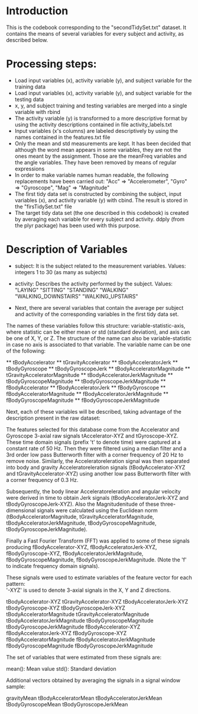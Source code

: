 # Introduction

This is the codebook corresponding to the "secondTidySet.txt" dataset. It contains the means of several variables for every subject and activity, as described below.

# Processing steps:

* Load input variables (x), activity variable (y), and subject variable for the training data
* Load input variables (x), activity variable (y), and subject variable for the testing data
* x, y, and subject training and testing variables are merged into a single variable with rbind
* The activity variable (y) is transformed to a more descriptive format by using the activity descriptions contained in file activity_labels.txt
* Input variables (x's columns) are labeled descriptively by using the names contained in the features.txt file
* Only the mean and std measurements are kept. It has been decided that although the word mean appears in some variables, they are not the ones meant by the assignment. Those are the meanFreq variables and the angle variables. They have been removed by means of regular expressions
* In order to make variable names human readable, the following replacements have been carried out: "Acc" => "Accelerometer", "Gyro" => "Gyroscope", "Mag" => "Magnitude"
* The first tidy data set is constructed by combining the subject, input variables (x), and activity variable (y) with cbind. The result is stored in the "firsTidySet.txt" file
* The target tidy data set (the one described in this codebook) is created by averaging each variable for every subject and activity. ddply (from the plyr package) has been used with this purpose. 

# Description of Variables

* subject: It is the subject related to the measurement variables. Values: integers 1 to 30 (as many as subjects)

* activity: Describes the activity performed by the subject. Values: "LAYING" "SITTING" "STANDING" "WALKING" "WALKING_DOWNSTAIRS" "WALKING_UPSTAIRS"

* Next, there are several variables that contain the average per subject and activity of the corresponding variables in the first tidy data set. 

The names of these variables follow this structure: variable-statistic-axis, where statistic can be either mean or std (standard deviation), and axis can be one of X, Y, or Z. The structure of the name can also be variable-statistic in case no axis is associated to that variable. The variable name can be one of the following: 

** tBodyAccelerator 
** tGravityAccelerator 
** tBodyAcceleratorJerk 
** tBodyGyroscope 
** tBodyGyroscopeJerk 
** tBodyAcceleratorMagnitude 
** tGravityAcceleratorMagnitude 
** tBodyAcceleratorJerkMagnitude 
** tBodyGyroscopeMagnitude 
** tBodyGyroscopeJerkMagnitude 
** fBodyAccelerator 
** fBodyAcceleratorJerk 
** fBodyGyroscope 
** fBodyAcceleratorMagnitude 
** fBodyAcceleratorJerkMagnitude 
** fBodyGyroscopeMagnitude 
** fBodyGyroscopeJerkMagnitude

Next, each of these variables will be described, taking advantage of the description present in the raw dataset:


The features selected for this database come from the Accelerator and Gyroscope 3-axial raw signals tAccelerator-XYZ and tGyroscope-XYZ. These time domain signals (prefix 't' to denote time) were captured at a constant rate of 50 Hz. Then they were filtered using a median filter and a 3rd order low pass Butterworth filter with a corner frequency of 20 Hz to remove noise. Similarly, the Acceleratoreleration signal was then separated into body and gravity Acceleratoreleration signals (tBodyAccelerator-XYZ and tGravityAccelerator-XYZ) using another low pass Butterworth filter with a corner frequency of 0.3 Hz. 

Subsequently, the body linear Acceleratoreleration and angular velocity were derived in time to obtain Jerk signals (tBodyAcceleratorJerk-XYZ and tBodyGyroscopeJerk-XYZ). Also the Magnitudenitude of these three-dimensional signals were calculated using the Euclidean norm (tBodyAcceleratorMagnitude, tGravityAcceleratorMagnitude, tBodyAcceleratorJerkMagnitude, tBodyGyroscopeMagnitude, tBodyGyroscopeJerkMagnitude). 

Finally a Fast Fourier Transform (FFT) was applied to some of these signals producing fBodyAccelerator-XYZ, fBodyAcceleratorJerk-XYZ, fBodyGyroscope-XYZ, fBodyAcceleratorJerkMagnitude, fBodyGyroscopeMagnitude, fBodyGyroscopeJerkMagnitude. (Note the 'f' to indicate frequency domain signals). 

These signals were used to estimate variables of the feature vector for each pattern:  
'-XYZ' is used to denote 3-axial signals in the X, Y and Z directions.

tBodyAccelerator-XYZ
tGravityAccelerator-XYZ
tBodyAcceleratorJerk-XYZ
tBodyGyroscope-XYZ
tBodyGyroscopeJerk-XYZ
tBodyAcceleratorMagnitude
tGravityAcceleratorMagnitude
tBodyAcceleratorJerkMagnitude
tBodyGyroscopeMagnitude
tBodyGyroscopeJerkMagnitude
fBodyAccelerator-XYZ
fBodyAcceleratorJerk-XYZ
fBodyGyroscope-XYZ
fBodyAcceleratorMagnitude
fBodyAcceleratorJerkMagnitude
fBodyGyroscopeMagnitude
fBodyGyroscopeJerkMagnitude

The set of variables that were estimated from these signals are: 

mean(): Mean value
std(): Standard deviation

Additional vectors obtained by averaging the signals in a signal window sample:

gravityMean
tBodyAcceleratorMean
tBodyAcceleratorJerkMean
tBodyGyroscopeMean
tBodyGyroscopeJerkMean




